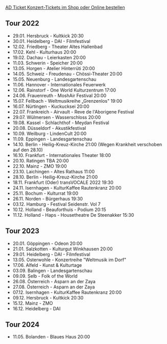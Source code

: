 [AD Ticket Konzert-Tickets im Shop oder Online bestellen](http://www.adticket.de/Sedaa.html) 

## Tour 2022
- 29.01. Hersbruck - Kultkick 20:30
- 30.01. Heidelberg - DAI - Filmfestival
- 12.02. Friedberg - Theater Altes Hallenbad 
- 17.02. Kehl - Kulturhaus 20:00  
- 19.02. Dachau - Leierkasten 20:00
- 11.03. Schwerin - Speicher 20:00 
- 13.05. Horgen -  Atelier Hinterrüti 20:00
- 14.05. Schweiz - Freudenau - Chössi-Theater 20:00
- 15.05. Neuenburg - Landesgartenschau
- 11.06. Hannover - Internationales Feuerwerk
- 12.06. Rainstorf - One World Kulturzentrum 17:00
- 24.06. Frauenreuth - MoshAir Festival 20:00
- 15.07. Fellbach -  Weltmusikreihe „Grenzenlos" 19:00
- 16.07. Nürtingen - Kuckucksei 20:00 
- 22.07. Frankreich - Airvault - Reve de l'Aborigene Festival
- 29.07. Wülmersen - Wasserschloss 20:00 
- 19.08. Kassel - Schlachthof - Meydan Festival
- 20.08. Düsseldorf - Akustikfestival 
- 10.09. Weilburg - LindenCult 20:00 
- 11.09. Eppingen - Landesgartenschau 
- 14.10. Berlin - Heilig-Kreuz-Kirche 21:00 (Wegen Krankheit verschoben auf den 28.10)
- 16.10. Frankfurt - Internationales Theater 18:00
- 20.10. Ratingen TBA 20:00
- 22.10. Mainz - ZMO 19:00
- 23.10. Laichingen - Altes Rathaus 11:00
- 28.10. Berlin - Heilig-Kreuz-Kirche 21:00
- 18.11. Frankfurt (Oder) transVOCALE 2022 19:30
- 24.11. Isernhagen - KulturKaffee Rautenkranz 20:00
- 25.11. Bochum - Kulturrat 19:00 
- 26.11. Norden - Bürgerhaus 19:30
- 03.12. Hamburg - Festival Seidenstr. Vol 7
- 10.12. Holland - Beauforthuis - Podium 20:15
- 11.12. Holland - Haps - Housetheatre De Steenakker 15:30
  
## Tour 2023
- 20.01. Göppingen - Odeon 20:00 
- 21.01. Salzkotten - Kulturgut Winkhausen 20:00
- 29.01. Heidelberg - DAI - Filmfestival
- 13.05. Osterwohle - Konzertreihe "Weltmusik im Dorf"
- 17.06. Alfeld - Kunst & Kulturtage
- 03.09. Balingen - Landesgartenschau
- 09.09. Selb - Folk of the World
- 26.08. Österreich - Asparn an der Zaya
- 27.08. Österreich - Asparn an der Zaya
- 07.12. Isernhagen - KulturKaffee Rautenkranz 20:00
- 09.12. Hersbruck - Kultkick 20:30
- 15.12. Mainz - ZMO
- 16.12. Heidelberg - DAI 

## Tour 2024
- 11.05. Bolanden - Blaues Haus 20:00
